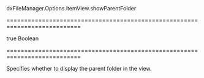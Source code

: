 <!--id-->dxFileManager.Options.itemView.showParentFolder<!--/id-->
===========================================================================
<!--default-->true<!--/default-->
<!--type-->Boolean<!--/type-->
===========================================================================

<!--shortDescription-->
Specifies whether to display the parent folder in the view.
<!--/shortDescription-->

<!--fullDescription-->

<!-- IMAGE -->

<!--/fullDescription-->